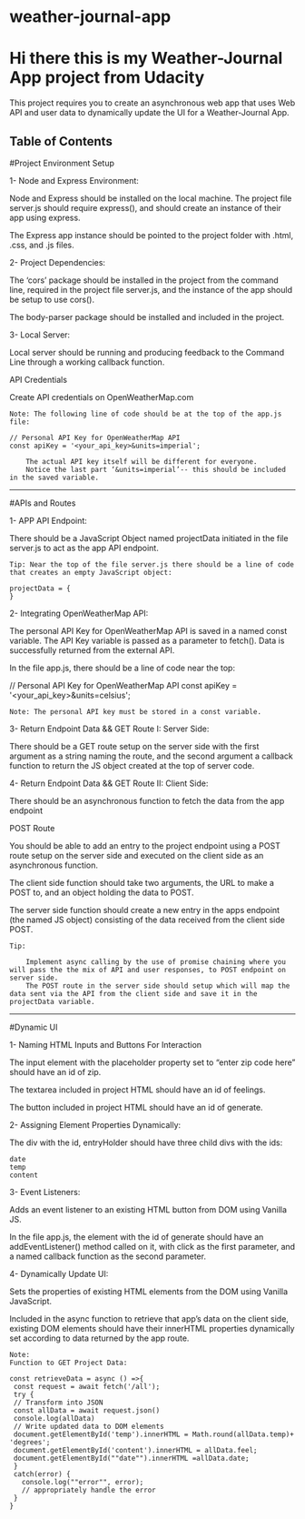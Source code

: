 # weather-journal-app

# Hi there this is my Weather-Journal App project from Udacity 
This project requires you to create an asynchronous web app that uses Web API and user data to dynamically update the UI for a Weather-Journal App.
<br />

## Table of Contents


#Project Environment Setup

1- Node and Express Environment:
	
Node and Express should be installed on the local machine. The project file server.js should require express(), and should create an instance of their app using express.

The Express app instance should be pointed to the project folder with .html, .css, and .js files.

2- Project Dependencies:
	
The ‘cors’ package should be installed in the project from the command line, required in the project file server.js, and the instance of the app should be setup to use cors().

The body-parser package should be installed and included in the project.

3- Local Server:
	
Local server should be running and producing feedback to the Command Line through a working callback function.

API Credentials
	

Create API credentials on OpenWeatherMap.com

    Note: The following line of code should be at the top of the app.js file:

    // Personal API Key for OpenWeatherMap API
    const apiKey = '<your_api_key>&units=imperial';

        The actual API key itself will be different for everyone.
        Notice the last part ‘&units=imperial’-- this should be included in the saved variable.

*********************************************************
#APIs and Routes

1- APP API Endpoint:
	
There should be a JavaScript Object named projectData initiated in the file server.js to act as the app API endpoint.

    Tip: Near the top of the file server.js there should be a line of code that creates an empty JavaScript object:

    projectData = {
    }

2- Integrating OpenWeatherMap API:
	
The personal API Key for OpenWeatherMap API is saved in a named const variable.
The API Key variable is passed as a parameter to fetch().
Data is successfully returned from the external API.

In the file app.js, there should be a line of code near the top:

// Personal API Key for OpenWeatherMap API
const apiKey = '<your_api_key>&units=celsius';

    Note: The personal API key must be stored in a const variable.

3- Return Endpoint Data && GET Route I: Server Side:
	
There should be a GET route setup on the server side with the first argument as a string naming the route, and the second argument a callback function to return the JS object created at the top of server code.

4- Return Endpoint Data && GET Route II: Client Side:
	
There should be an asynchronous function to fetch the data from the app endpoint

POST Route
	

You should be able to add an entry to the project endpoint using a POST route setup on the server side and executed on the client side as an asynchronous function.

The client side function should take two arguments, the URL to make a POST to, and an object holding the data to POST.

The server side function should create a new entry in the apps endpoint (the named JS object) consisting of the data received from the client side POST.

    Tip:

        Implement async calling by the use of promise chaining where you will pass the the mix of API and user responses, to POST endpoint on server side.
        The POST route in the server side should setup which will map the data sent via the API from the client side and save it in the projectData variable.
***********************************************************

#Dynamic UI

1- Naming HTML Inputs and Buttons For Interaction
	
The input element with the placeholder property set to “enter zip code here” should have an id of zip.

The textarea included in project HTML should have an id of feelings.

The button included in project HTML should have an id of generate.

2- Assigning Element Properties Dynamically:
	
The div with the id, entryHolder should have three child divs with the ids:

    date
    temp
    content

3- Event Listeners:
	
Adds an event listener to an existing HTML button from DOM using Vanilla JS.

In the file app.js, the element with the id of generate should have an addEventListener() method called on it, with click as the first parameter, and a named callback function as the second parameter.

4- Dynamically Update UI:
	
Sets the properties of existing HTML elements from the DOM using Vanilla JavaScript.

Included in the async function to retrieve that app’s data on the client side, existing DOM elements should have their innerHTML properties dynamically set according to data returned by the app route.

    Note:
    Function to GET Project Data:

    const retrieveData = async () =>{
     const request = await fetch('/all');
     try {
     // Transform into JSON
     const allData = await request.json()
     console.log(allData)
     // Write updated data to DOM elements
     document.getElementById('temp').innerHTML = Math.round(allData.temp)+ 'degrees';
     document.getElementById('content').innerHTML = allData.feel;
     document.getElementById(""date"").innerHTML =allData.date;
     }
     catch(error) {
       console.log(""error"", error);
       // appropriately handle the error
     }
    }


<br />
